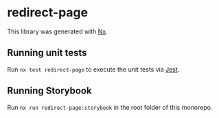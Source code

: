 # redirect-page

This library was generated with [Nx](https://nx.dev).

## Running unit tests

Run `nx test redirect-page` to execute the unit tests via [Jest](https://jestjs.io).

## Running Storybook

Run `nx run redirect-page:storybook` in the root folder of this monorepo.
